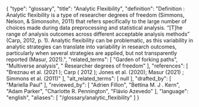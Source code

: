 {
    "type": "glossary",
    "title": "Analytic Flexibility",
    "definition": "Definition :  Analytic flexibility is a type of researcher degrees of freedom (Simmons, Nelson, & Simonsohn, 2011) that refers specifically to the large number of choices made during data preprocessing and statistical analysis.  “[T]he range of analysis outcomes across different acceptable analysis methods” (Carp, 2012, p. 1). Analytic flexibility can be problematic, as this variability in analytic strategies can translate into variability in research outcomes, particularly when several strategies are applied, but not transparently reported (Masur, 2021).",
    "related_terms": [
        "Garden of forking paths",
        "Multiverse analysis",
        " Researcher degrees of freedom"
    ],
    "references": [
        "Breznau et al. (2021 ); Carp ( 2012 ); Jones et al. (2020); Masur (2021) ; Simmons et al. (2011)"
    ],
    "alt_related_terms": [
        null
    ],
    "drafted_by": [
        "Mariella Paul"
    ],
    "reviewed_by": [
        "Adrien Fillon",
        "Bettina M. J . Kern",
        "Adam Parker",
        "Charlotte R. Pennington",
        "Flávio Azevedo"
    ],
    "language": "english",
    "aliases": [
        "/glossary/analytic_flexibility"
    ]
}
